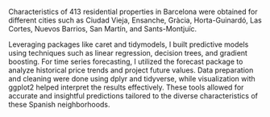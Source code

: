 Characteristics of 413 residential properties in Barcelona were obtained for different cities such as Ciudad Vieja, Ensanche, Gràcia, Horta-Guinardó, Las Cortes, Nuevos Barrios, San Martín, and Sants-Montjuïc.

Leveraging packages like caret and tidymodels, I built predictive models using techniques such as linear regression, decision trees, and gradient boosting. For time series forecasting, I utilized the forecast package to analyze historical price trends and project future values. Data preparation and cleaning were done using dplyr and tidyverse, while visualization with ggplot2 helped interpret the results effectively. These tools allowed for accurate and insightful predictions tailored to the diverse characteristics of these Spanish neighborhoods.
